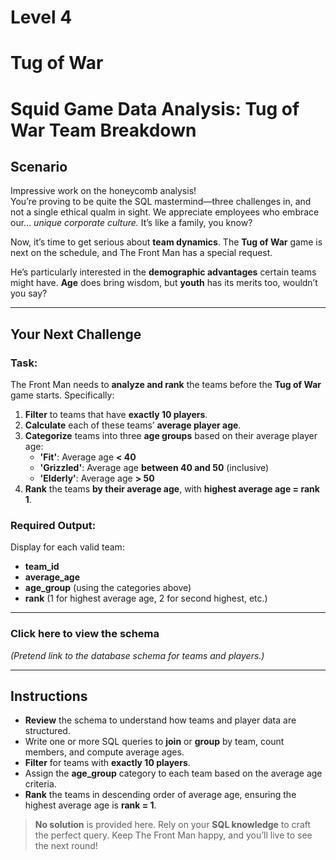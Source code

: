 # Level 4
# Tug of War

# Squid Game Data Analysis: Tug of War Team Breakdown

## Scenario
Impressive work on the honeycomb analysis!  
You’re proving to be quite the SQL mastermind—three challenges in, and not a single ethical qualm in sight. We appreciate employees who embrace our... *unique corporate culture.* It’s like a family, you know?

Now, it’s time to get serious about **team dynamics**. The **Tug of War** game is next on the schedule, and The Front Man has a special request.  

<!-- Imagery: Squid Games Tug of War -->

He’s particularly interested in the **demographic advantages** certain teams might have. **Age** does bring wisdom, but **youth** has its merits too, wouldn’t you say?

---

## Your Next Challenge

### Task:
The Front Man needs to **analyze and rank** the teams before the **Tug of War** game starts. Specifically:

1. **Filter** to teams that have **exactly 10 players**.
2. **Calculate** each of these teams’ **average player age**.
3. **Categorize** teams into three **age groups** based on their average player age:
   - **'Fit'**: Average age **< 40**  
   - **'Grizzled'**: Average age **between 40 and 50** (inclusive)  
   - **'Elderly'**: Average age **> 50**  
4. **Rank** the teams **by their average age**, with **highest average age = rank 1**.

### Required Output:
Display for each valid team:
- **team_id**
- **average_age**
- **age_group** (using the categories above)
- **rank** (1 for highest average age, 2 for second highest, etc.)

---

### Click here to view the schema
*(Pretend link to the database schema for teams and players.)*

---

## Instructions
- **Review** the schema to understand how teams and player data are structured.
- Write one or more SQL queries to **join** or **group** by team, count members, and compute average ages.
- **Filter** for teams with **exactly 10 players**.
- Assign the **age_group** category to each team based on the average age criteria.
- **Rank** the teams in descending order of average age, ensuring the highest average age is **rank = 1**.

> **No solution** is provided here. Rely on your **SQL knowledge** to craft the perfect query. Keep The Front Man happy, and you’ll live to see the next round! 